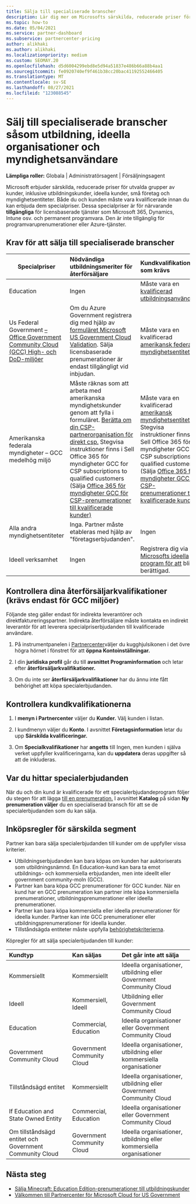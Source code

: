 ```yaml
---
title: Sälja till specialiserade branscher
description: Lär dig mer om Microsofts särskilda, reducerade priser för vissa kundgrupper, inklusive utbildningskunder, ideella kunder och myndighetsanvändare.
ms.topic: how-to
ms.date: 05/04/2021
ms.service: partner-dashboard
ms.subservice: partnercenter-pricing
author: alikhaki
ms.author: alikhaki
ms.localizationpriority: medium
ms.custom: SEOMAY.20
ms.openlocfilehash: d5d6004299ebd8e5d94a51837e486b66a88b4aa1
ms.sourcegitcommit: fe0920740ef9f461b38cc20bac41192552466405
ms.translationtype: MT
ms.contentlocale: sv-SE
ms.lasthandoff: 08/27/2021
ms.locfileid: "123088545"
---
```

# <a name="sell-to-specialized-industries-like-education-non-profit-and-government-users"></a>Sälj till specialiserade branscher såsom utbildning, ideella organisationer och myndighetsanvändare

**Lämpliga roller:** Globala | Administratörsagent | Försäljningsagent

Microsoft erbjuder särskilda, reducerade priser för utvalda grupper av kunder, inklusive utbildningskunder, ideella kunder, små företag och myndighetsentiteter. Både du och kunden måste vara kvalificerade innan du kan erbjuda dem specialpriser. Dessa specialpriser är för närvarande **tillgängliga** för licensbaserade tjänster som Microsoft 365, Dynamics, Intune osv. och permanent programvara. Den är inte tillgänglig för programvaruprenumerationer eller Azure-tjänster.

## <a name="requirements-to-sell-to-specialized-industries"></a>Krav för att sälja till specialiserade branscher

|**Specialpriser**   |**Nödvändiga utbildningsmeriter för återförsäljare**   |**Kundkvalifikationer som krävs**   |
|----------------------------|:---------------------------------|:------------------------------------------|
|Education   |Ingen   | Måste vara en [kvalificerad utbildningsanvändare](https://www.microsoftvolumelicensing.com/DocumentSearch.aspx?Mode=3&DocumentTypeId=7)   |
| Us Federal Government [– Office Government Community Cloud (GCC) High- och DoD-miljöer](/office365/servicedescriptions/office-365-platform-service-description/office-365-us-government/gcc-high-and-dod)    |Om du Azure Government registrera dig med hjälp av [formuläret Microsoft US Government Cloud Validation](https://azuregov.microsoft.com/csp). Sälja licensbaserade prenumerationer är endast tillgängligt vid inbjudan.|   Måste vara en kvalificerad [amerikansk federal myndighetsentitet](https://azure.microsoft.com/global-infrastructure/government/how-to-buy/) |
| Amerikanska federala myndigheter – GCC medelhög miljö | Måste räknas som att arbeta med amerikanska myndighetskunder genom att fylla i formuläret. [Berätta om din CSP-partnerorganisation för direkt csp.](https://www.microsoft.com/microsoft-365/government/eligibility-validation?ReqType=CSPPartner&rtc=1) Stegvisa instruktioner finns i Sell Office 365 för myndigheter GCC for CSP subscriptions to qualified customers (Sälja [Office 365 för myndigheter GCC för CSP-prenumerationer till kvalificerade kunder)](/partner-center/csp-gcc-overview) | Måste vara en kvalificerad [amerikansk myndighetsentitet](https://www.microsoft.com/microsoft-365/government/eligibility-validation?rtc=1). Stegvisa instruktioner finns i Sell Office 365 för myndigheter GCC for CSP subscriptions to qualified customers (Sälja [Office 365 för myndigheter GCC för CSP-prenumerationer till kvalificerade kunder)](/partner-center/csp-gcc-overview)  |
| Alla andra myndighetsentiteter | Inga. Partner måste etableras med hjälp av "företagserbjudanden". | Ingen
Ideell verksamhet  |Ingen|Registrera dig via [Microsofts ideella program för att](https://nonprofit.microsoft.com/#/register) bli berättigad.   |

## <a name="check-your-reseller-qualifications-only-needed-for-gcc-environments"></a>Kontrollera dina återförsäljarkvalifikationer (krävs endast för GCC miljöer)

Följande steg gäller endast för indirekta leverantörer och direktfaktureringspartner. Indirekta återförsäljare måste kontakta en indirekt leverantör för att leverera specialpriserbjudanden till kvalificerade användare.

1. På instrumentpanelen i [Partnercenter](https://partner.microsoft.com/dashboard)väljer du kugghjulsikonen i det övre högra hörnet i fönstret för att **öppna Kontoinställningar.**

2. I din **juridiska profil** går du till **avsnittet Programinformation** och letar efter **återförsäljarkvalifikationer.**

3. Om du inte ser **återförsäljarkvalifikationer** har du ännu inte fått behörighet att köpa specialerbjudanden.

## <a name="check-the-customer-qualifications"></a>Kontrollera kundkvalifikationerna

1. I **menyn i Partnercenter** väljer du **Kunder.** Välj kunden i listan.

2. I kundmenyn väljer du **Konto**. I avsnittet **Företagsinformation** letar du upp **Särskilda kvalificeringar.**

3. Om **Specialkvalifikationer** har **angetts** till Ingen, men kunden i själva verket uppfyller kvalificeringarna, kan du **uppdatera** deras uppgifter så att de inkluderas.

## <a name="where-to-find-special-offers"></a>Var du hittar specialerbjudanden

När du och din kund är kvalificerade för ett specialerbjudandeprogram följer du stegen för att lägga [till en prenumeration.](create-a-new-subscription.md) I avsnittet **Katalog** på sidan **Ny prenumeration väljer** du en specialiserad bransch för att se de specialerbjudanden som du kan sälja.

## <a name="purchase-rules-for-special-segments"></a>Inköpsregler för särskilda segment

Partner kan bara sälja specialerbjudanden till kunder om de uppfyller vissa kriterier.

- Utbildningserbjudanden kan bara köpas om kunden har auktoriserats som utbildningsnämnd. En Education-kund kan bara ta emot utbildnings- och kommersiella erbjudanden, men inte ideellt eller government community-moln (GCC).
- Partner kan bara köpa GCC prenumerationer för GCC kunder. När en kund har en GCC prenumeration kan partner inte köpa kommersiella prenumerationer, utbildningsprenumerationer eller ideella prenumerationer.
- Partner kan bara köpa kommersiella eller ideella prenumerationer för ideella kunder. Partner kan inte GCC prenumerationer eller utbildningsprenumerationer för ideella kunder.
- Tillståndsägda entiteter måste uppfylla [behörighetskriterierna](https://www.microsoft.com/legal/compliance/anticorruption/criteria).

Köpregler för att sälja specialerbjudanden till kunder:

|**Kundtyp**   |**Kan säljas**   |**Det går inte att sälja**   |
|:----------------------------|:---------------------------------|:------------------------------------------|
| Kommersiellt |Kommersiellt | Ideella organisationer, utbildning eller Government Community Cloud |
| Ideell |Kommersiell, Ideell | Utbildning eller Government Community Cloud |
| Education |Commercial, Education | Ideella organisationer eller Government Community Cloud |
| Government Community Cloud |Government Community Cloud | Ideella organisationer, utbildning eller kommersiella organisationer |
| Tillståndsägd entitet  | Kommersiellt  | Ideella organisationer, utbildning eller Government Community Cloud  |
| If Education and State Owned Entity | Commercial, Education | Ideella organisationer eller Government Community Cloud |
| Om tillståndsägd entitet och Government Community Cloud | Government Community Cloud | Ideella organisationer, utbildning eller kommersiella organisationer |

## <a name="next-steps"></a>Nästa steg

- [Sälja Minecraft: Education Edition-prenumerationer till utbildningskunder](minecraft-subscriptions.md)
- [Välkommen till Partnercenter för Microsoft Cloud for US Government](partner-center-for-microsoft-us-govt-cloud.md)
